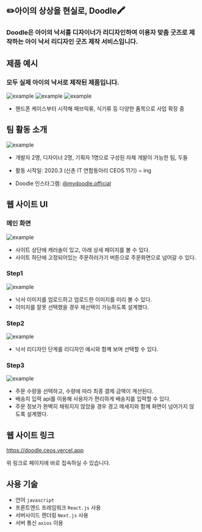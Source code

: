 <!-- @format -->

## ✏️아이의 상상을 현실로, Doodle🖍

### Doodle은 아이의 낙서를 디자이너가 리디자인하여 이용자 맞춤 굿즈로 제작하는 아이 낙서 리디자인 굿즈 제작 서비스입니다.

## 제품 예시

### 모두 실제 아이의 낙서로 제작된 제품입니다.

![example](./image/example1.png)
![example](./image/example2.png)
![example](./image/example3.png)

- 핸드폰 케이스부터 시작해 패브릭류, 식기류 등 다양한 품목으로 사업 확장 중

## 팀 활동 소개

![example](./image/team.png)

- 개발자 2명, 디자이너 2명, 기획자 1명으로 구성된 자체 개발이 가능한 팀, 두들

- 활동 시작일: 2020.3 (신촌 IT 연합동아리 CEOS 11기) ~ ing

- Doodle 인스타그램: [@mydoodle.official](https://www.instagram.com/mydoodle.official/)

## 웹 사이트 UI

### 메인 화면

![example](./image/main.gif)

- 사이트 상단에 캐러솔이 있고, 아래 상세 페이지를 볼 수 있다.
- 사이트 하단에 고정되어있는 주문하러가기 버튼으로 주문화면으로 넘어갈 수 있다.

### Step1

![example](./image/step1.gif)

- 낙서 이미지를 업로드하고 업로드한 이미지를 미리 볼 수 있다.
- 이미지를 잘못 선택했을 경우 재선택이 가능하도록 설계했다.

### Step2

![example](./image/step2.gif)

- 낙서 리디자인 단계를 리디자인 예시와 함꼐 보며 선택할 수 있다.

### Step3

![example](./image/step3.gif)

- 주문 수량을 선택하고, 수량에 따라 최종 결제 금액이 계산된다.
- 배송지 입력 api를 이용해 사용자가 편리하게 배송지를 입력할 수 있다.
- 주문 정보가 완벽히 채워지지 않았을 경우 경고 메세지와 함께 화면이 넘어가지 않도록 설계했다.

## 웹 사이트 링크

https://doodle.ceos.vercel.app

위 링크로 페이지에 바로 접속하실 수 있습니다.

## 사용 기술

- 언어 `javascript`
- 프론트엔드 프레임워크 `React.js` 사용
- 서버사이드 랜더링 `Next.js` 사용
- 서버 통신 `axios` 이용
